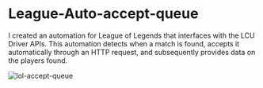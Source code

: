 # League-Auto-accept-queue

I created an automation for League of Legends that interfaces with the LCU Driver APIs. This automation detects when a match is found, accepts it automatically through an HTTP request, and subsequently provides data on the players found.

![lol-accept-queue](https://github.com/user-attachments/assets/5fce1377-ad39-4f94-b42f-11b34a59dc5c)


